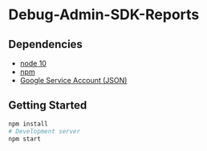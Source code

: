 # Debug-Admin-SDK-Reports

## Dependencies

- [node 10](https://nodejs.org/)
- [npm](https://www.npmjs.com/)
- [Google Service Account (JSON)](https://console.cloud.google.com/apis/credentials)

## Getting Started

```bash
npm install
# Development server
npm start
```
